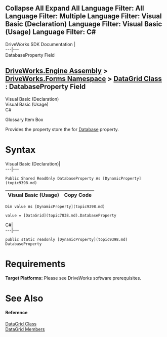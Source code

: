Collapse All Expand All Language Filter: All  Language Filter: Multiple  Language Filter: Visual Basic (Declaration) Language Filter: Visual Basic (Usage) Language Filter: C#  
---  
DriveWorks SDK Documentation  |   
---|---  
DatabaseProperty Field   
  
[DriveWorks.Engine Assembly](topic2156.md) > [DriveWorks.Forms Namespace](topic7266.md) > [DataGrid Class](topic7838.md) : DatabaseProperty Field  
---  
  
Visual Basic (Declaration)    
Visual Basic (Usage)    
C# 

Glossary Item Box

Provides the property store the for [Database](topic7849.md) property. 

# Syntax

Visual Basic (Declaration)|   
---|---  
      
    
    Public Shared ReadOnly DatabaseProperty As [DynamicProperty](topic9398.md)  
  
Visual Basic (Usage)| Copy Code  
---|---  
      
    
    Dim value As [DynamicProperty](topic9398.md)
     
    value = [DataGrid](topic7838.md).DatabaseProperty  
  
C#|   
---|---  
      
    
    public static readonly [DynamicProperty](topic9398.md) DatabaseProperty  
  
# Requirements

**Target Platforms:** Please see DriveWorks software prerequisites.

# See Also

#### Reference

[DataGrid Class](topic7838.md)   
[DataGrid Members](topic7839.md)


